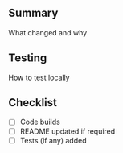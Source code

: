 ## Summary
What changed and why

## Testing
How to test locally

## Checklist
- [ ] Code builds
- [ ] README updated if required
- [ ] Tests (if any) added
